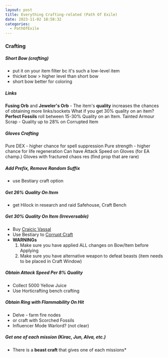 ```yaml
---
layout: post
title: Everything Crafting-related (Path Of Exile)
date: 2023-11-02 18:58:32
categories:
  - PathOfExile
---
```


### Crafting
##### Short Bow (crafting)
- put it on your item filter bc it's such a low-level item
- thicket bow > higher level than short bow
- short bow better for coloring

##### Links
**Fusing Orb** and **Jeweler's Orb** - The item's **quality** increases the chances of obtaining more links/sockets
What if you get 30% quality on an item?
**Perfect Fossils** roll between 15-30% Quality on an Item.
Tainted Armour Scrap - Quality up to 28% on Corrupted Item

##### Gloves Crafting
Pure DEX - higher chance for spell suppression
Pure strength - higher chance for life regeneration
Can have Attack Speed on Gloves (for EA champ.)
Gloves with fractured chaos res (find prop that are rare)

##### Add Prefix, Remove Random Suffix
- use Bestiary craft option

##### Get 26% Quality On Item
- get Hilock in research and raid Safehouse, Craft Bench

##### Get 30% Quality On Item (Irreversable)
- Buy [Craicic Vassal](https://www.pathofexile.com/trade/search/Ancestor/78KZe2t5)
- Use Bestiary to [Corrupt Craft](https://youtu.be/7OBto7YKFaE?si=ysVdAzBjAUImVQEz)
- **WARNINGs** 
	1. Make sure you have applied ALL changes on Bow/Item before Applying
	2. Make sure you have alternative weapon to defeat beasts (item needs to be placed in Craft Window)

##### Obtain Attack Speed Per 8% Quality
- Collect 5000 Yellow Juice 
- Use Horticrafting bench crafting

##### Obtain Ring with Flammability On Hit
- Delve - farm fire nodes
- or craft with Scorched Fossils
- Influencer Mode Warlord? (not clear)

##### Get one of each mission (Kirac, Jun, Alva, etc.)
- There is a **beast craft** that gives one of each missions*